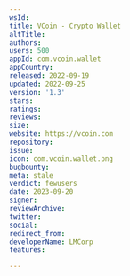 ```yaml
---
wsId: 
title: VCoin - Crypto Wallet
altTitle: 
authors: 
users: 500
appId: com.vcoin.wallet
appCountry: 
released: 2022-09-19
updated: 2022-09-25
version: '1.3'
stars: 
ratings: 
reviews: 
size: 
website: https://vcoin.com
repository: 
issue: 
icon: com.vcoin.wallet.png
bugbounty: 
meta: stale
verdict: fewusers
date: 2023-09-20
signer: 
reviewArchive: 
twitter: 
social: 
redirect_from: 
developerName: LMCorp
features: 

---
```


